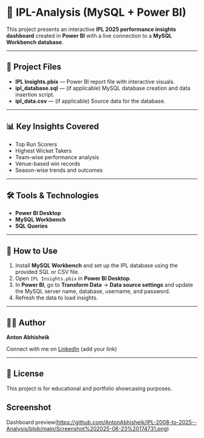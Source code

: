 # 🏏 IPL-Analysis (MySQL + Power BI)

This project presents an interactive **IPL 2025 performance insights dashboard** created in **Power BI** with a live connection to a **MySQL Workbench database**.

---

## 📂 Project Files

- **IPL Insights.pbix** — Power BI report file with interactive visuals.
- **ipl_database.sql** — (if applicable) MySQL database creation and data insertion script.
- **ipl_data.csv** — (if applicable) Source data for the database.

---

## 📊 Key Insights Covered

- Top Run Scorers
- Highest Wicket Takers
- Team-wise performance analysis
- Venue-based win records
- Season-wise trends and outcomes

---

## 🛠️ Tools & Technologies

- **Power BI Desktop**
- **MySQL Workbench**
- **SQL Queries**

---

## 📌 How to Use

1. Install **MySQL Workbench** and set up the IPL database using the provided SQL or CSV file.
2. Open `IPL Insights.pbix` in **Power BI Desktop**.
3. In **Power BI**, go to **Transform Data** → **Data source settings** and update the MySQL server name, database, username, and password.
4. Refresh the data to load insights.

---

## 👨‍💻 Author

**Anton Abhisheik**

Connect with me on [LinkedIn](https://www.linkedin.com) (add your link)

---

## 📎 License

This project is for educational and portfolio showcasing purposes.

## Screenshot

Dashboard preview(https://github.com/AntonAbhisheik/IPL-2008-to-2025--Analysis/blob/main/Screenshot%202025-06-23%20174731.png)
